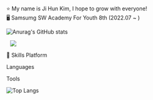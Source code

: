 ⭐ My name is Ji Hun Kim, I hope to grow with everyone!</br>
🖥️ Samsumg SW Academy For Youth 8th (2022.07 ~ )</br>


![Anurag's GitHub stats](https://github-readme-stats.vercel.app/api?username=GGE2&show_icons=true&theme=radical)
  
<a href="https://www.instagram.com/ge2.chef/">
    <img 
        src="http://img.shields.io/badge/EE4C2C?style=flat&logo=instagram&link=https://www.instagram.com/ge2.chef/"
        style="height : auto; margin-left : 10px; margin-right : 10px;"/>
</a>


💪 Skills
Platform


Languages
   

Tools

![Top Langs](https://github-readme-stats.vercel.app/api/top-langs/?username=GGE2&ayout=compact&theme=tokyonight)
      
